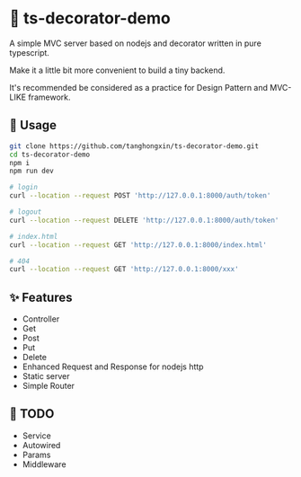 # 🎉 ts-decorator-demo

A simple MVC server based on nodejs and decorator written in pure typescript.

Make it a little bit more convenient to build a tiny backend.




It's recommended be considered as a practice for Design Pattern and MVC-LIKE framework.

## 📝 Usage
```bash
git clone https://github.com/tanghongxin/ts-decorator-demo.git
cd ts-decorator-demo
npm i
npm run dev
```

```bash
# login
curl --location --request POST 'http://127.0.0.1:8000/auth/token'

# logout
curl --location --request DELETE 'http://127.0.0.1:8000/auth/token'

# index.html
curl --location --request GET 'http://127.0.0.1:8000/index.html'

# 404
curl --location --request GET 'http://127.0.0.1:8000/xxx'
```

## ✨ Features
- Controller
- Get
- Post
- Put
- Delete
- Enhanced Request and Response for nodejs http
- Static server
- Simple Router


## 🚧 TODO
- Service
- Autowired
- Params
- Middleware
